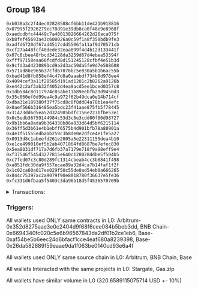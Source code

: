 ## Group 184

```0xd4de68212f953258f83549e5a6ea2f11663e5384
0xb038a3c2f44ec02828588cf6bb11de421b918816
0x87995f2926279ec78d91e39db8ca0f48e9e8968f
0xaedcdbfc44449c7a48013826664262d26aca075f
0xb8fef45693a43c600026a0c59f1a8f358bdb9fe3
0xadfd6720df67ad4517cdd5506fa11af9d70571cb
0xcf27a448fcf40dede32eaa899f4d4b12d133441f
0x07c8cbee48fbcd34128da3259d67d4ebea53394f
0xfff97158eaa66fcdfd8d151245128cfbf4e51b3d
0x9cfd3ad4230891cd9a2d3ac59da5fe9d7e588608
0x571ad86e965637cfd67076bc5e830a5b1b6ac55b
0xbad41d8fb858ef4c47d8a0aaabdf734b8d978ee4
0x4094cef3a11f28585d191ad1201c2b8262a9126b
0xe442c2af3ab32f4052d4ea9acd5ee1bced0357c8
0x1db584c8d117974c85abe11b89eebfb29d9450d3
0x35c060ef0d99ea4c9a972f62b49dca0e14b714cf
0xdba31e189380f37f75cd8c0f8dd84a78b1ea4efc
0x0aef566b316485ea5bdc23f41aae875fb5f78445
0x31423dd6d5ea52d324985bdfc156e227bfbe53e1
0x0c5edb36759144984c53d3c6e3cdd00f80d98727
0x9b1bb6a8ada9b364338b86a833d64d5bf6215114
0x36ff5d3b61e4b1ebff6575b4d901bfb78a80901a
0x4e1f51555edbaab259c3b8de0e2dfce4e1fe5a27
0x0913d8c1abeefd261e2005a5e22311155dea4b10
0xe1ce499010ef5b2ab4071864fd8687be7efec830
0x5ea8031df717a7d6fb37a7179e718f9a98eff9e4
0xf37546f545d3277815e640c128028ddbe5f504b5
0xc7fed07c3c80d289fc1314cbeab4cc3b8841f498
0xa851fdc30da9f557ecae89a32d4ca7b14faf1f2f
0x1c02ca60a017ee029f50c55de0ad54eb0a666265
0x844c75397ac2a9079f90e8818780f36637e5fe36
0xfc331d6fbaa5f5403c3da96b18d5f4536570709b
```
<details>
<summary>Transactions:</summary>

Hashes: 

Wallet: 0xd4de68212f953258f83549e5a6ea2f11663e5384

       Hash: 0x62a738a4ce82c2a223c62c8b67f2eec423d490a72a6c9c2a0d43155c18c5bc86
         - source chain: Arbitrum
         - destination chain: BNB Chain
         - project: Stargate
         - contract: 0x352d8275aae3e0c2404d9f68f6cee084b5beb3dd
         - value USD: 30.056037331
       Hash: 0x67393f9678d15b142bc77d31663d20ab93b3e574607e62197147ce099d24a6aa
         - source chain: BNB Chain
         - destination chain: Base
         - project: Stargate
         - contract: 0x6694340fc020c5e6b96567843da2df01b2ce1eb6
         - value USD: 28.437699918
       Hash: 0xe7334557cb8fae966f01287519df22a29ece050a6873c6696c6383e92407c499
         - source chain: Base
         - destination chain: Arbitrum
         - project: Stargate
         - contract: 0xaf54be5b6eec24d6bfacf1cce4eaf680a8239398
         - value USD: 26.23876078
       Hash: 0x4ea7769940b91d863ec0ea70f2894751e850b8883ed51ad6a8548b74a040898b
         - source chain: Base
         - destination chain: Optimism
         - project: Stargate
         - contract: 0xaf54be5b6eec24d6bfacf1cce4eaf680a8239398
         - value USD: 178.847762612
       Hash: 0xbdebbbdb2337081e776ff23f23d3e3afac325db2e2c7cd4e9315dde14fe3948c
         - source chain: Base
         - destination chain: Zora
         - project: Gas.zip
         - contract: 0x26da582889f59eaae9da1f063be0140cd93e6a4f
         - value USD: 5.36315714e-05
       Hash: 0x020e04c9a743bac4b32510c34dcc88da667a52278212e4eae2c7ca5e106f0877
         - source chain: Base
         - destination chain: Optimism
         - project: Stargate
         - contract: 0xaf54be5b6eec24d6bfacf1cce4eaf680a8239398
         - value USD: 57.078597235
Wallet: 0xb038a3c2f44ec02828588cf6bb11de421b918816

       Hash:0x203228d6a8b0c744dfb30200e60a31dabd4c832a5e9ea8f866e3c698b5e45b0a
         - source chain: Arbitrum
         - destination chain: BNB Chain
         - project: Stargate
         - contract: 0x352d8275aae3e0c2404d9f68f6cee084b5beb3dd
         - value USD: 30.110212153
       Hash:0x47485ab1d7a5920845f0e2c31cf18fcf34655c83599adeb0e0890cd02940f9f0
         - source chain: BNB Chain
         - destination chain: Base
         - project: Stargate
         - contract: 0x6694340fc020c5e6b96567843da2df01b2ce1eb6
         - value USD: 28.528024042
       Hash:0x88bda1fe77650033aec16f2d4c2dec6d50c1bcb3ee9a9fb0f8aa5807d4854593
         - source chain: Base
         - destination chain: Arbitrum
         - project: Stargate
         - contract: 0xaf54be5b6eec24d6bfacf1cce4eaf680a8239398
         - value USD: 26.32048928
       Hash:0x5cc24ad0f4f1f4aed86202aca8d38d31e636398665147c00579a32459b7a4c43
         - source chain: Base
         - destination chain: Optimism
         - project: Stargate
         - contract: 0xaf54be5b6eec24d6bfacf1cce4eaf680a8239398
         - value USD: 187.626960104
       Hash:0x7f13828bf60cb3e3bed6951b4251c55454b408b0d31712e1e5b6a89aa9857b35
         - source chain: Base
         - destination chain: Base
         - project: Gas.zip
         - contract: 0x26da582889f59eaae9da1f063be0140cd93e6a4f
         - value USD: 2.172418082e-05
       Hash:0x7721fff79f348c39b09548ef5d8eed97c32858a97c2dc17a88a52d35aace3b2c
         - source chain: Base
         - destination chain: Optimism
         - project: Stargate
         - contract: 0xaf54be5b6eec24d6bfacf1cce4eaf680a8239398
         - value USD: 49.720313387
Wallet: 0x87995f2926279ec78d91e39db8ca0f48e9e8968f

       Hash:0xf91ba9b3d03209440d3340181520a9c08f5df394cb3db49a46bc459942e5e9b2
         - source chain: Arbitrum
         - destination chain: BNB Chain
         - project: Stargate
         - contract: 0x352d8275aae3e0c2404d9f68f6cee084b5beb3dd
         - value USD: 31.112460375
       Hash:0xf41e25c0ac2d01fbc01d4a32cd17f7b898abc0cf9b9dd4753c8d7bd72bffe86f
         - source chain: BNB Chain
         - destination chain: Base
         - project: Stargate
         - contract: 0x6694340fc020c5e6b96567843da2df01b2ce1eb6
         - value USD: 29.503734925
       Hash:0x46ec9a9814ff2229514e2d0b0523fd497da1aea6695cea60262f1ce5003af097
         - source chain: Base
         - destination chain: Arbitrum
         - project: Stargate
         - contract: 0xaf54be5b6eec24d6bfacf1cce4eaf680a8239398
         - value USD: 27.235235749
       Hash:0x6d25453f2ce3dca0c958abf549106ed33853802de250f10d9f9727df9e2faf45
         - source chain: Base
         - destination chain: Optimism
         - project: Stargate
         - contract: 0xaf54be5b6eec24d6bfacf1cce4eaf680a8239398
         - value USD: 183.901710919
       Hash:0x6597eb9435f760232409099c2da710126e9e7f59e6be2689eb4e94eefa904e0d
         - source chain: Base
         - destination chain: Base
         - project: Gas.zip
         - contract: 0x26da582889f59eaae9da1f063be0140cd93e6a4f
         - value USD: 5.456164078e-05
       Hash:0x41bf7c14da9fea4b4e5a1f9750897519d63e02825e7ccdc0f56d397f31ce211a
         - source chain: Base
         - destination chain: Optimism
         - project: Stargate
         - contract: 0xaf54be5b6eec24d6bfacf1cce4eaf680a8239398
         - value USD: 52.218986601
Wallet: 0xaedcdbfc44449c7a48013826664262d26aca075f

       Hash:0xf6e02bce836f4dab855763b5232e1c7bfb509f961cbf62b8a8f74a22833dfbf2
         - source chain: Arbitrum
         - destination chain: BNB Chain
         - project: Stargate
         - contract: 0x352d8275aae3e0c2404d9f68f6cee084b5beb3dd
         - value USD: 30.74929294
       Hash:0x42c3f8fa78b814cbdebea268acb7e468ee5ff299ea0997e42199228a6fa99fc4
         - source chain: BNB Chain
         - destination chain: Base
         - project: Stargate
         - contract: 0x6694340fc020c5e6b96567843da2df01b2ce1eb6
         - value USD: 29.129853635
       Hash:0x6f36644dc716cb0b29e2a73643deb4546448ab04e569db03f033515f0725bcec
         - source chain: Base
         - destination chain: Arbitrum
         - project: Stargate
         - contract: 0xaf54be5b6eec24d6bfacf1cce4eaf680a8239398
         - value USD: 26.885468054
       Hash:0x569fe610ad9561dfcc3b416a61c5abe45012c09367a7b58d0e26afc5704f9d3e
         - source chain: Base
         - destination chain: Optimism
         - project: Stargate
         - contract: 0xaf54be5b6eec24d6bfacf1cce4eaf680a8239398
         - value USD: 188.59179097
       Hash:0x01b16b9c079a0f42c0dde6fb82120dbb2a8280f01665af24e803705a38d0919b
         - source chain: Base
         - destination chain: Scroll
         - project: Gas.zip
         - contract: 0x26da582889f59eaae9da1f063be0140cd93e6a4f
         - value USD: 3.99892771e-05
       Hash:0x872f21fe6416810deb7d285f95db93c0bd6f886bde0d49e813dd292d80dcf0ce
         - source chain: Base
         - destination chain: Optimism
         - project: Stargate
         - contract: 0xaf54be5b6eec24d6bfacf1cce4eaf680a8239398
         - value USD: 53.469420875
Wallet: 0xb8fef45693a43c600026a0c59f1a8f358bdb9fe3

       Hash:0xb6f9cad1b5670280962db3bf9c345c63ede810295b3d0bcb567f14b9fc331c2d
         - source chain: Arbitrum
         - destination chain: BNB Chain
         - project: Stargate
         - contract: 0x352d8275aae3e0c2404d9f68f6cee084b5beb3dd
         - value USD: 29.708163726
       Hash:0xed838cc489b2e1944b2935de32594a7492d67157015dd131ce30a95d668ceccf
         - source chain: BNB Chain
         - destination chain: Base
         - project: Stargate
         - contract: 0x6694340fc020c5e6b96567843da2df01b2ce1eb6
         - value USD: 28.089555614
       Hash:0x33a59988974a77ea7e3deefb02a588e67e7515df30cc3067494f496309f00952
         - source chain: Base
         - destination chain: Arbitrum
         - project: Stargate
         - contract: 0xaf54be5b6eec24d6bfacf1cce4eaf680a8239398
         - value USD: 25.817961521
       Hash:0x32f800e381eadb239688a97c4bea1a1c0de964fc949aab982c1246dfac62afaf
         - source chain: Base
         - destination chain: Optimism
         - project: Stargate
         - contract: 0xaf54be5b6eec24d6bfacf1cce4eaf680a8239398
         - value USD: 193.05646236
       Hash:0xb686f9011b2e2fb736853a733203f9c20f77621d918c084a5f38c87a3e9ba9ae
         - source chain: Base
         - destination chain: Arbitrum
         - project: Gas.zip
         - contract: 0x26da582889f59eaae9da1f063be0140cd93e6a4f
         - value USD: 3.558367877e-05
       Hash:0x8f4538e058b20d46691e23aa4cda9c43756376277055fadbcde2b099893b3faf
         - source chain: Base
         - destination chain: Optimism
         - project: Stargate
         - contract: 0xaf54be5b6eec24d6bfacf1cce4eaf680a8239398
         - value USD: 49.000336612
Wallet: 0xadfd6720df67ad4517cdd5506fa11af9d70571cb

       Hash:0x25c352a8baa71b3df89be312ce1ba94a604bf964fde8defc09fc7cf5329e88f5
         - source chain: Arbitrum
         - destination chain: BNB Chain
         - project: Stargate
         - contract: 0x352d8275aae3e0c2404d9f68f6cee084b5beb3dd
         - value USD: 30.534520889
       Hash:0x5106465e318bca772ec08ddcfd63319f8b0428d2a98460165c27befbf383871e
         - source chain: BNB Chain
         - destination chain: Base
         - project: Stargate
         - contract: 0x6694340fc020c5e6b96567843da2df01b2ce1eb6
         - value USD: 28.932847956
       Hash:0x96d831da1794dde84b2659c178dc2ed64cd6246dba19a06d8bb26990eb0569ee
         - source chain: Base
         - destination chain: Arbitrum
         - project: Stargate
         - contract: 0xaf54be5b6eec24d6bfacf1cce4eaf680a8239398
         - value USD: 26.724077678
       Hash:0x5f60fd2c69857014d29e765ef6749703915e2a8c8bb9a532836aa563f21bd881
         - source chain: Base
         - destination chain: Optimism
         - project: Stargate
         - contract: 0xaf54be5b6eec24d6bfacf1cce4eaf680a8239398
         - value USD: 187.197494526
       Hash:0x2fea7208f1efd82e4426184052eb69d4b563dfe97a320e57ec505b9246043f4e
         - source chain: Base
         - destination chain: Linea
         - project: Gas.zip
         - contract: 0x26da582889f59eaae9da1f063be0140cd93e6a4f
         - value USD: 0.0001121733112
       Hash:0xd3be227b45b6e4565329f23680ae3f3c0646c5a1e214cc6d6aab2b7cfafa9b87
         - source chain: Base
         - destination chain: Optimism
         - project: Stargate
         - contract: 0xaf54be5b6eec24d6bfacf1cce4eaf680a8239398
         - value USD: 56.379724696
Wallet: 0xcf27a448fcf40dede32eaa899f4d4b12d133441f

       Hash:0x4af53f01b3e554ef8fd0451cf9fc039be203330f1c1c1c3582bec2ffb7e55686
         - source chain: Arbitrum
         - destination chain: BNB Chain
         - project: Stargate
         - contract: 0x352d8275aae3e0c2404d9f68f6cee084b5beb3dd
         - value USD: 30.602467564
       Hash:0x665e87e30456a47d6b4bd5e844e361d5c9ac88c79d1e47c499636a0bb444d4be
         - source chain: BNB Chain
         - destination chain: Base
         - project: Stargate
         - contract: 0x6694340fc020c5e6b96567843da2df01b2ce1eb6
         - value USD: 29.00079244
       Hash:0x16466112e7ebd28e8ba3db7986f1566e5c5dd042f89607a56f4a049a3af626e6
         - source chain: Base
         - destination chain: Arbitrum
         - project: Stargate
         - contract: 0xaf54be5b6eec24d6bfacf1cce4eaf680a8239398
         - value USD: 26.788271745
       Hash:0x7d0d40bad6d12b4180bb5be59ff27355bcdfbeae89cf8f423218674ec2d90a34
         - source chain: Base
         - destination chain: Optimism
         - project: Stargate
         - contract: 0xaf54be5b6eec24d6bfacf1cce4eaf680a8239398
         - value USD: 188.229403293
       Hash:0x3f8c91063ceaee6c97ee87e2ebf1930f260126a1b825e13d47ff2820e56483be
         - source chain: Base
         - destination chain: Zora
         - project: Gas.zip
         - contract: 0x26da582889f59eaae9da1f063be0140cd93e6a4f
         - value USD: 9.522870223e-05
       Hash:0xecb0d559644559689beb84312ebef0637240d828e014d6b9b7e83e16d79ea7e1
         - source chain: Base
         - destination chain: Optimism
         - project: Stargate
         - contract: 0xaf54be5b6eec24d6bfacf1cce4eaf680a8239398
         - value USD: 57.023286854
Wallet: 0x07c8cbee48fbcd34128da3259d67d4ebea53394f

       Hash:0x9c8193f35b5b84013d288fd565af25573b4f15b27fa2da56ea669c9180ee122b
         - source chain: Arbitrum
         - destination chain: BNB Chain
         - project: Stargate
         - contract: 0x352d8275aae3e0c2404d9f68f6cee084b5beb3dd
         - value USD: 32.464260281
       Hash:0xbcdc9c8eb8edfa73bb646e36494147fcb88c4dd63cc2fc60621511520c4349b3
         - source chain: BNB Chain
         - destination chain: Base
         - project: Stargate
         - contract: 0x6694340fc020c5e6b96567843da2df01b2ce1eb6
         - value USD: 30.833609319
       Hash:0x1d3c0c6b4b03c8d4f46aaa5e9e3fed144f20d7e151890de9543bde1d01758bee
         - source chain: Base
         - destination chain: Arbitrum
         - project: Stargate
         - contract: 0xaf54be5b6eec24d6bfacf1cce4eaf680a8239398
         - value USD: 28.681200384
       Hash:0x61ff4b5479877f77dc3d079104fd00fb77999fd23ee22565f70d1804997cddea
         - source chain: Base
         - destination chain: Optimism
         - project: Stargate
         - contract: 0xaf54be5b6eec24d6bfacf1cce4eaf680a8239398
         - value USD: 186.676789183
       Hash:0x7c9b17ff5c9be771f1aa291413b32d57ad417de7ebe9a183927cd8f1d0ae4b91
         - source chain: Base
         - destination chain: Zora
         - project: Gas.zip
         - contract: 0x26da582889f59eaae9da1f063be0140cd93e6a4f
         - value USD: 0.0001555515101
       Hash:0xc92b11d8125d116eff2f49568f3fef150e42103f054679ed79d62cdd2816be6e
         - source chain: Base
         - destination chain: Optimism
         - project: Stargate
         - contract: 0xaf54be5b6eec24d6bfacf1cce4eaf680a8239398
         - value USD: 50.880363837
Wallet: 0xfff97158eaa66fcdfd8d151245128cfbf4e51b3d

       Hash:0xae04f9fef7bbb554568db85a0dbb48fe8d168101b96343767d19ba6fc18ba110
         - source chain: Arbitrum
         - destination chain: BNB Chain
         - project: Stargate
         - contract: 0x352d8275aae3e0c2404d9f68f6cee084b5beb3dd
         - value USD: 31.500787983
       Hash:0xf863d30ac433b00961510bc8620369a0bbc67cb379bbf6fad98a8071ed194692
         - source chain: BNB Chain
         - destination chain: Base
         - project: Stargate
         - contract: 0x6694340fc020c5e6b96567843da2df01b2ce1eb6
         - value USD: 29.915716842
       Hash:0x0c4edd16da5b94bdcee7a8675f929e95cacd3d91fe8430b695f6f66941ec73bf
         - source chain: Base
         - destination chain: Arbitrum
         - project: Stargate
         - contract: 0xaf54be5b6eec24d6bfacf1cce4eaf680a8239398
         - value USD: 27.763552683
       Hash:0x21055ed493520ee079609eebecc1d81cd0463d7edb8da2eee464d978baec8000
         - source chain: Base
         - destination chain: Optimism
         - project: Stargate
         - contract: 0xaf54be5b6eec24d6bfacf1cce4eaf680a8239398
         - value USD: 190.113424585
       Hash:0xf0efe5a5f94ddb9d82d06ea360df6d78ab32270527b07b19d713525d8f88aa76
         - source chain: Base
         - destination chain: Kava
         - project: Gas.zip
         - contract: 0x26da582889f59eaae9da1f063be0140cd93e6a4f
         - value USD: 3.173124282e-08
       Hash:0x96c5c72035b814a83c6f8ca70ffa15c5d8cc0a19a7981007cb0111ed9ee31741
         - source chain: Base
         - destination chain: Optimism
         - project: Stargate
         - contract: 0xaf54be5b6eec24d6bfacf1cce4eaf680a8239398
         - value USD: 52.854134573
Wallet: 0x9cfd3ad4230891cd9a2d3ac59da5fe9d7e588608

       Hash:0xc33917be9caa1e7d4ac23ca9fadcb023eff2c598b25f0f3369b30b41588bb953
         - source chain: Arbitrum
         - destination chain: BNB Chain
         - project: Stargate
         - contract: 0x352d8275aae3e0c2404d9f68f6cee084b5beb3dd
         - value USD: 32.416565624
       Hash:0x114a1132574863378aa71c3285955ac549dfbed7a7c924953c5e0badd85be157
         - source chain: BNB Chain
         - destination chain: Base
         - project: Stargate
         - contract: 0x6694340fc020c5e6b96567843da2df01b2ce1eb6
         - value USD: 30.831702986
       Hash:0x1af12acad9187a0979d26ea8ddb641115558251254012e991b2fd73cea06238e
         - source chain: Base
         - destination chain: Arbitrum
         - project: Stargate
         - contract: 0xaf54be5b6eec24d6bfacf1cce4eaf680a8239398
         - value USD: 28.680381731
       Hash:0xb478401a8dc61eec18e33eef07d58b135369a5c720eca680e8d55c5d330df650
         - source chain: Base
         - destination chain: Optimism
         - project: Stargate
         - contract: 0xaf54be5b6eec24d6bfacf1cce4eaf680a8239398
         - value USD: 186.002563983
       Hash:0x9366de6928cba0a1bbcd3e737c51a20f85a2f68d6cf6e213829f77e093899711
         - source chain: Base
         - destination chain: Scroll
         - project: Gas.zip
         - contract: 0x26da582889f59eaae9da1f063be0140cd93e6a4f
         - value USD: 8.805164035e-05
       Hash:0xce38a4a76698cb11a188c15bf16cbb494662a7c182d8238d766e0cab7c759906
         - source chain: Base
         - destination chain: Optimism
         - project: Stargate
         - contract: 0xaf54be5b6eec24d6bfacf1cce4eaf680a8239398
         - value USD: 47.776932271
Wallet: 0x571ad86e965637cfd67076bc5e830a5b1b6ac55b

       Hash:0x23b8c38d1c29eecb74b8454a071a1ac41e1dc1651c064fec4e004fa70e5d7b33
         - source chain: Arbitrum
         - destination chain: BNB Chain
         - project: Stargate
         - contract: 0x352d8275aae3e0c2404d9f68f6cee084b5beb3dd
         - value USD: 31.361343352
       Hash:0x0ea93a2c137474b936ffc3da7795c6c1c456c18620e779577a908d5e5987579f
         - source chain: BNB Chain
         - destination chain: Base
         - project: Stargate
         - contract: 0x6694340fc020c5e6b96567843da2df01b2ce1eb6
         - value USD: 29.801896298
       Hash:0xc09d48999f17ef2f5c37e870ffcd229a2faeb48528bf289d63c84cc27fb79754
         - source chain: Base
         - destination chain: Arbitrum
         - project: Stargate
         - contract: 0xaf54be5b6eec24d6bfacf1cce4eaf680a8239398
         - value USD: 27.533746773
       Hash:0x34b1810942c442c467c2633474ccf9a41fa16c396af3c64b9fedae4def8ffb40
         - source chain: Base
         - destination chain: Optimism
         - project: Stargate
         - contract: 0xaf54be5b6eec24d6bfacf1cce4eaf680a8239398
         - value USD: 189.407719434
       Hash:0x70045ab19270f6e54d43caef341de36aa43a889cf0ab99859ba3e74b01f0d572
         - source chain: Base
         - destination chain: Scroll
         - project: Gas.zip
         - contract: 0x26da582889f59eaae9da1f063be0140cd93e6a4f
         - value USD: 2.379774063e-05
       Hash:0x4c77017702bc08cc9b8fd3362390ad79c43fbb7cdf76e199bcd880562e296467
         - source chain: Base
         - destination chain: Optimism
         - project: Stargate
         - contract: 0xaf54be5b6eec24d6bfacf1cce4eaf680a8239398
         - value USD: 47.488645555
Wallet: 0xbad41d8fb858ef4c47d8a0aaabdf734b8d978ee4

       Hash:0xc626747712bc2eef9cc8552464a28a5924bb77965ed20a51267532e1e6d66a98
         - source chain: Arbitrum
         - destination chain: BNB Chain
         - project: Stargate
         - contract: 0x352d8275aae3e0c2404d9f68f6cee084b5beb3dd
         - value USD: 30.403366586
       Hash:0x3a8cb25623002d6c39913b3ed7b171268784a8b79f72a94c3473e64d13dbc204
         - source chain: BNB Chain
         - destination chain: Base
         - project: Stargate
         - contract: 0x6694340fc020c5e6b96567843da2df01b2ce1eb6
         - value USD: 28.865283738
       Hash:0xfbabeaf20527254e08327ccef8f1b9ae3cdd8cd3c0626a7fb02fce0e6836d47e
         - source chain: Base
         - destination chain: Arbitrum
         - project: Stargate
         - contract: 0xaf54be5b6eec24d6bfacf1cce4eaf680a8239398
         - value USD: 26.693342192
       Hash:0x8b5d83aa59317b6dab3474f1e7c850c79168a2d4be6f3f038fd373e937fb22c8
         - source chain: Base
         - destination chain: Optimism
         - project: Stargate
         - contract: 0xaf54be5b6eec24d6bfacf1cce4eaf680a8239398
         - value USD: 191.126899611
       Hash:0x8486893a4e53de5cd78e28aec33856b6e7e79b952b7745fc8b6ff0f4d6fb9da3
         - source chain: Base
         - destination chain: Zora
         - project: Gas.zip
         - contract: 0x26da582889f59eaae9da1f063be0140cd93e6a4f
         - value USD: 0.0001652243136
       Hash:0x8acb18b3fa7e30b2469529674605fdbc3b4a9ba9f24d39d7dd4135f57b29fbbc
         - source chain: Base
         - destination chain: Optimism
         - project: Stargate
         - contract: 0xaf54be5b6eec24d6bfacf1cce4eaf680a8239398
         - value USD: 55.654233999
Wallet: 0x4094cef3a11f28585d191ad1201c2b8262a9126b

       Hash:0x223c4ac236402c0c0d99458830e26824021047e6e6cf78426c93c641a18ead5e
         - source chain: Arbitrum
         - destination chain: BNB Chain
         - project: Stargate
         - contract: 0x352d8275aae3e0c2404d9f68f6cee084b5beb3dd
         - value USD: 30.899995808
       Hash:0x360d44a067b049595b08819eecda45631a2c9282339f2d937ec5081cf35d7951
         - source chain: BNB Chain
         - destination chain: Base
         - project: Stargate
         - contract: 0x6694340fc020c5e6b96567843da2df01b2ce1eb6
         - value USD: 29.401543508
       Hash:0x776b0d65266f44aea8069797b83dcd7b190c80a282a1d61e18c93d107d6e2edb
         - source chain: Base
         - destination chain: Arbitrum
         - project: Stargate
         - contract: 0xaf54be5b6eec24d6bfacf1cce4eaf680a8239398
         - value USD: 27.243504877
       Hash:0xdd461b34b773c5e381f38eb3f55b9cc06bf93b26a2e52b9f6b7403c382e2c251
         - source chain: Base
         - destination chain: Optimism
         - project: Stargate
         - contract: 0xaf54be5b6eec24d6bfacf1cce4eaf680a8239398
         - value USD: 187.129036129
       Hash:0x1af1132bea47200f8e81182d612a86910e17429bee3aff8c5b973c7a07d66e5e
         - source chain: Base
         - destination chain: Base
         - project: Gas.zip
         - contract: 0x26da582889f59eaae9da1f063be0140cd93e6a4f
         - value USD: 0.0001033501879
       Hash:0x04c158bf63a7e4b5b863c1d7bb39f9429d5cc42b1cb889d897facb544ffeccf3
         - source chain: Base
         - destination chain: Optimism
         - project: Stargate
         - contract: 0xaf54be5b6eec24d6bfacf1cce4eaf680a8239398
         - value USD: 54.595603738
Wallet: 0xe442c2af3ab32f4052d4ea9acd5ee1bced0357c8

       Hash:0xc07ffd84cc56440c5d80c412f8ae14b03ca4bf8b05911a24411321e7ccb43933
         - source chain: Arbitrum
         - destination chain: BNB Chain
         - project: Stargate
         - contract: 0x352d8275aae3e0c2404d9f68f6cee084b5beb3dd
         - value USD: 32.243564423
       Hash:0xb6e9e786f0f81c8e60c8f27da761652c65aac313d06fd635e618644e2f067d13
         - source chain: BNB Chain
         - destination chain: Base
         - project: Stargate
         - contract: 0x6694340fc020c5e6b96567843da2df01b2ce1eb6
         - value USD: 30.628974308
       Hash:0xb8fcdf6ca82d93f46551052ae7e3c913a0efa6522b96972ef8870be7aa406553
         - source chain: Base
         - destination chain: Arbitrum
         - project: Stargate
         - contract: 0xaf54be5b6eec24d6bfacf1cce4eaf680a8239398
         - value USD: 28.569703994
       Hash:0x28f7c1a744e91c10445093751fba0cedfbacffe6ba4b88bee975cf4525c68463
         - source chain: Base
         - destination chain: Optimism
         - project: Stargate
         - contract: 0xaf54be5b6eec24d6bfacf1cce4eaf680a8239398
         - value USD: 192.841169032
       Hash:0x0fabc26eae50e9e9677844ca75e5b75545288f726edea7c4afe1d097cd524bc3
         - source chain: Base
         - destination chain: Linea
         - project: Gas.zip
         - contract: 0x26da582889f59eaae9da1f063be0140cd93e6a4f
         - value USD: 7.887251182e-05
       Hash:0x032968305127b19bf9a0a9710ce80fc9990b6b3a010f48b7a40e93e3d4325c10
         - source chain: Base
         - destination chain: Optimism
         - project: Stargate
         - contract: 0xaf54be5b6eec24d6bfacf1cce4eaf680a8239398
         - value USD: 56.057914013
Wallet: 0x1db584c8d117974c85abe11b89eebfb29d9450d3

       Hash:0xd843b49ed548a60e41931725e0a20b6b4c8c3f24ad485f4f7f42dc31486b134f
         - source chain: Arbitrum
         - destination chain: BNB Chain
         - project: Stargate
         - contract: 0x352d8275aae3e0c2404d9f68f6cee084b5beb3dd
         - value USD: 31.873386481
       Hash:0x7e6db5f9efbf4e17f8d9e95680207b11210fa180b86f7c7dfaea377a54489cae
         - source chain: BNB Chain
         - destination chain: Base
         - project: Stargate
         - contract: 0x6694340fc020c5e6b96567843da2df01b2ce1eb6
         - value USD: 30.326661034
       Hash:0x8a8d9a55fa282c77bc5ea9c56ee8b59a7ab6b8cf8a9ddc832a29369d1eb881ba
         - source chain: Base
         - destination chain: Arbitrum
         - project: Stargate
         - contract: 0xaf54be5b6eec24d6bfacf1cce4eaf680a8239398
         - value USD: 28.3027513
       Hash:0xeeb7e24162cd861fea7130b5b4ffc12a36e29a055e4ed57c5117aca82fd9ca81
         - source chain: Base
         - destination chain: Optimism
         - project: Stargate
         - contract: 0xaf54be5b6eec24d6bfacf1cce4eaf680a8239398
         - value USD: 188.589906711
       Hash:0x77a31091cf6a43fb2e7a0811105d91152ff2e93dd0beb98d1227f1bdef12ed42
         - source chain: Base
         - destination chain: Metis
         - project: Gas.zip
         - contract: 0x26da582889f59eaae9da1f063be0140cd93e6a4f
         - value USD: 1.534039064e-06
       Hash:0xf999748ed4cb5045fa763a52b2d27fc6ae48821214dbb2772017d902618dc460
         - source chain: Base
         - destination chain: Optimism
         - project: Stargate
         - contract: 0xaf54be5b6eec24d6bfacf1cce4eaf680a8239398
         - value USD: 54.087295884
Wallet: 0x35c060ef0d99ea4c9a972f62b49dca0e14b714cf

       Hash:0x747a12f00969f74367e9143e043c63852de2272561f0bc25f2786c72e040318e
         - source chain: Arbitrum
         - destination chain: BNB Chain
         - project: Stargate
         - contract: 0x352d8275aae3e0c2404d9f68f6cee084b5beb3dd
         - value USD: 32.117871631
       Hash:0x0a005ee3a2630c157a5f88426c7c13530a5ed2ce171fe5e632c14d775efa1d69
         - source chain: BNB Chain
         - destination chain: Base
         - project: Stargate
         - contract: 0x6694340fc020c5e6b96567843da2df01b2ce1eb6
         - value USD: 30.584444188
       Hash:0xea9ccebb39bacb376835b12814b736311b22ce5dbe6bb0ae9040c6e6ac5965c1
         - source chain: Base
         - destination chain: Arbitrum
         - project: Stargate
         - contract: 0xaf54be5b6eec24d6bfacf1cce4eaf680a8239398
         - value USD: 28.532558678
       Hash:0x148d6e7f5a4e7376da0739a663e9701a123612c645b8a728f8bae6ac082511f4
         - source chain: Base
         - destination chain: Optimism
         - project: Stargate
         - contract: 0xaf54be5b6eec24d6bfacf1cce4eaf680a8239398
         - value USD: 185.402072234
       Hash:0xfe623ddec5d41f4a13555402b6bdf1f6479779d43133a209ae20a1980cc1d085
         - source chain: Base
         - destination chain: Zora
         - project: Gas.zip
         - contract: 0x26da582889f59eaae9da1f063be0140cd93e6a4f
         - value USD: 3.56027352e-05
       Hash:0xb346dccf2781775999536b5d8feefba52d4589823a2786f4b7d237af91761374
         - source chain: Base
         - destination chain: Optimism
         - project: Stargate
         - contract: 0xaf54be5b6eec24d6bfacf1cce4eaf680a8239398
         - value USD: 50.373597824
Wallet: 0xdba31e189380f37f75cd8c0f8dd84a78b1ea4efc

       Hash:0x033e64f9aad03965b91a1a9d8866513b5855f874b53c9072ef829600dd948048
         - source chain: Arbitrum
         - destination chain: BNB Chain
         - project: Stargate
         - contract: 0x352d8275aae3e0c2404d9f68f6cee084b5beb3dd
         - value USD: 31.996673727
       Hash:0x7141b4a0eb3af555b28d743235c6501e52ebfd4d54d80e86bb5751ace677338e
         - source chain: BNB Chain
         - destination chain: Base
         - project: Stargate
         - contract: 0x6694340fc020c5e6b96567843da2df01b2ce1eb6
         - value USD: 30.449863135
       Hash:0xdf7c03b4f0e18e1a851926781f76ba0ce180ea485cab43a27cc3af01c60d007c
         - source chain: Base
         - destination chain: Arbitrum
         - project: Stargate
         - contract: 0xaf54be5b6eec24d6bfacf1cce4eaf680a8239398
         - value USD: 28.343235653
       Hash:0xeee53d132e363d572474e2999042145b8427a12b7aa5974052c4ceea94e067f5
         - source chain: Base
         - destination chain: Optimism
         - project: Stargate
         - contract: 0xaf54be5b6eec24d6bfacf1cce4eaf680a8239398
         - value USD: 189.902420292
       Hash:0xaae6fb59d10f738c8a6f913cdbf921ddd38b30eeaf734b9e253482465bd49c14
         - source chain: Base
         - destination chain: Kava
         - project: Gas.zip
         - contract: 0x26da582889f59eaae9da1f063be0140cd93e6a4f
         - value USD: 1.984563709e-08
       Hash:0xceda2df74b8d5f09b7497bbab206aa9e1fcdc4a0de7b0a524dda8468eb9e80b2
         - source chain: Base
         - destination chain: Optimism
         - project: Stargate
         - contract: 0xaf54be5b6eec24d6bfacf1cce4eaf680a8239398
         - value USD: 63.581465985
Wallet: 0x0aef566b316485ea5bdc23f41aae875fb5f78445

       Hash:0xd4fe8ae24f732e3a8524e8f847087195991416c865ef957e591b490b640689c3
         - source chain: Arbitrum
         - destination chain: BNB Chain
         - project: Stargate
         - contract: 0x352d8275aae3e0c2404d9f68f6cee084b5beb3dd
         - value USD: 29.693636388
       Hash:0x5e204e794cf69acfb757da6efdcec95f12d1622503fc4485eda093298a3bb491
         - source chain: BNB Chain
         - destination chain: Base
         - project: Stargate
         - contract: 0x6694340fc020c5e6b96567843da2df01b2ce1eb6
         - value USD: 28.132864882
       Hash:0x87b2540d3454c4adaf4a5621a82a2709d1f1294b3b286d760b36af6ea43f02e4
         - source chain: Base
         - destination chain: Arbitrum
         - project: Stargate
         - contract: 0xaf54be5b6eec24d6bfacf1cce4eaf680a8239398
         - value USD: 26.045768723
       Hash:0xd968c0094ccfcaf56e79b0228dafedf37e281ae144dca8c398180558f459766b
         - source chain: Base
         - destination chain: Optimism
         - project: Stargate
         - contract: 0xaf54be5b6eec24d6bfacf1cce4eaf680a8239398
         - value USD: 188.173204939
       Hash:0x22d4d6b9732c3be916314cfa7032692b48e54afcbd695ef1ea7238bb3626e2f5
         - source chain: Base
         - destination chain: Kava
         - project: Gas.zip
         - contract: 0x26da582889f59eaae9da1f063be0140cd93e6a4f
         - value USD: 3.408380026e-08
       Hash:0x2275fdd5f6068007dbbfddb8c8661b5171a3232d3cf52601bb3d79c7d404bbcb
         - source chain: Base
         - destination chain: Optimism
         - project: Stargate
         - contract: 0xaf54be5b6eec24d6bfacf1cce4eaf680a8239398
         - value USD: 49.611694986
Wallet: 0x31423dd6d5ea52d324985bdfc156e227bfbe53e1

       Hash:0x013d19ed9e5b0c7469c11afd18dad7674a68132bb277d9c19e3946b8a202622b
         - source chain: Arbitrum
         - destination chain: BNB Chain
         - project: Stargate
         - contract: 0x352d8275aae3e0c2404d9f68f6cee084b5beb3dd
         - value USD: 30.449468219
       Hash:0xee6310c3a4f85c58fb7a312d464707cc71424de32e58ad923b22429c3ad4d49b
         - source chain: BNB Chain
         - destination chain: Base
         - project: Stargate
         - contract: 0x6694340fc020c5e6b96567843da2df01b2ce1eb6
         - value USD: 28.899764836
       Hash:0x55bf8aa705baba9429f03ca71bbf1989917eae060b217e0f90ff378fdb64584c
         - source chain: Base
         - destination chain: Arbitrum
         - project: Stargate
         - contract: 0xaf54be5b6eec24d6bfacf1cce4eaf680a8239398
         - value USD: 26.78460823
       Hash:0x0bdcce051b0f44438d7cf9a1162270f6af52851d89eb8d2aabd50711660495d2
         - source chain: Base
         - destination chain: Optimism
         - project: Stargate
         - contract: 0xaf54be5b6eec24d6bfacf1cce4eaf680a8239398
         - value USD: 181.793263938
       Hash:0xa17eb07756f52c4f1b2d9979df6d3fcf917be06853614999b14e539a1c74780c
         - source chain: Base
         - destination chain: Linea
         - project: Gas.zip
         - contract: 0x26da582889f59eaae9da1f063be0140cd93e6a4f
         - value USD: 0.0001658070239
       Hash:0xf0751dc3cbba5cb971ded9184289379decf9eea398a5cf351c3938e87d2f2e3d
         - source chain: Base
         - destination chain: Optimism
         - project: Stargate
         - contract: 0xaf54be5b6eec24d6bfacf1cce4eaf680a8239398
         - value USD: 52.391511385
Wallet: 0x0c5edb36759144984c53d3c6e3cdd00f80d98727

       Hash:0xa73da2a2ede5076114c4c6658cefe9c14e1b4fde49509de59645627156cf6e4d
         - source chain: Arbitrum
         - destination chain: BNB Chain
         - project: Stargate
         - contract: 0x352d8275aae3e0c2404d9f68f6cee084b5beb3dd
         - value USD: 32.897070482
       Hash:0x1e5b9127b96bbe6dc02baabe07ffd5b9c78bb2b15a9cc80c18b5562143890f30
         - source chain: BNB Chain
         - destination chain: Base
         - project: Stargate
         - contract: 0x6694340fc020c5e6b96567843da2df01b2ce1eb6
         - value USD: 31.303498705
       Hash:0x856f8a5726bdd1b3d1cfa4970bb576cd93b1baf2dee6e9896dca8a20ef34ad87
         - source chain: Base
         - destination chain: Arbitrum
         - project: Stargate
         - contract: 0xaf54be5b6eec24d6bfacf1cce4eaf680a8239398
         - value USD: 29.183667595
       Hash:0x7b931037a62ac0d553f3d7b921453c1c7f5af0e020b75604e1b16ceb02a97d65
         - source chain: Base
         - destination chain: Optimism
         - project: Stargate
         - contract: 0xaf54be5b6eec24d6bfacf1cce4eaf680a8239398
         - value USD: 187.790286718
       Hash:0x36dc341717fc01f7fab0054f11c8d6e4d28f27626f095f7b42770d253ae36f78
         - source chain: Base
         - destination chain: Base
         - project: Gas.zip
         - contract: 0x26da582889f59eaae9da1f063be0140cd93e6a4f
         - value USD: 0.0001390787693
       Hash:0xd5ffdaa97138b33011c51620319c0b3507ba86cbda3b0085b6317f1e5a52d3b2
         - source chain: Base
         - destination chain: Optimism
         - project: Stargate
         - contract: 0xaf54be5b6eec24d6bfacf1cce4eaf680a8239398
         - value USD: 49.538157562
Wallet: 0x9b1bb6a8ada9b364338b86a833d64d5bf6215114

       Hash:0xc242ef05d34a93bc997b337a03589e3789db59450c991d9b8e9557fd19f27aca
         - source chain: Arbitrum
         - destination chain: BNB Chain
         - project: Stargate
         - contract: 0x352d8275aae3e0c2404d9f68f6cee084b5beb3dd
         - value USD: 31.546772541
       Hash:0xbbc02a9d59deea53ebaad2717eca6d64bc85abc76df89f4584a255decb7fd20b
         - source chain: BNB Chain
         - destination chain: Base
         - project: Stargate
         - contract: 0x6694340fc020c5e6b96567843da2df01b2ce1eb6
         - value USD: 29.927313947
       Hash:0x36af3ce4b658f2124b9ad179735ee0d9119652a8f36fee20c53cd459b6d07c8a
         - source chain: Base
         - destination chain: Arbitrum
         - project: Stargate
         - contract: 0xaf54be5b6eec24d6bfacf1cce4eaf680a8239398
         - value USD: 27.701547992
       Hash:0x9f68e922594c3cbf44a94c5caaa0b4f253d20671c6c50170939335fd3a679080
         - source chain: Base
         - destination chain: Optimism
         - project: Stargate
         - contract: 0xaf54be5b6eec24d6bfacf1cce4eaf680a8239398
         - value USD: 187.091696675
       Hash:0x20a211e0c09249435e5a8200c9959e5199386f8381434e355768ef6e3c0c73d4
         - source chain: Base
         - destination chain: Arbitrum
         - project: Gas.zip
         - contract: 0x26da582889f59eaae9da1f063be0140cd93e6a4f
         - value USD: 0.0001265277584
       Hash:0xdabc90826917f459bcc6daa83946481fb89159fcd63bf8f10004cedb120947ab
         - source chain: Base
         - destination chain: Optimism
         - project: Stargate
         - contract: 0xaf54be5b6eec24d6bfacf1cce4eaf680a8239398
         - value USD: 57.408059207
Wallet: 0x36ff5d3b61e4b1ebff6575b4d901bfb78a80901a

       Hash:0xe33205b53f365b98a2930d70055a2abdbb45df77baa87863ba33ea2e813d88fc
         - source chain: Arbitrum
         - destination chain: BNB Chain
         - project: Stargate
         - contract: 0x352d8275aae3e0c2404d9f68f6cee084b5beb3dd
         - value USD: 30.180506337
       Hash:0x55dbb61e3cfd3ea6caa3b796f37c883274def351f53ca663fc08a14705432666
         - source chain: BNB Chain
         - destination chain: Base
         - project: Stargate
         - contract: 0x6694340fc020c5e6b96567843da2df01b2ce1eb6
         - value USD: 28.625700304
       Hash:0x78154ee6707dac86f4f8c9ff26c830db68f840c55b37aa2a9fb6cab9e7f18a9c
         - source chain: Base
         - destination chain: Arbitrum
         - project: Stargate
         - contract: 0xaf54be5b6eec24d6bfacf1cce4eaf680a8239398
         - value USD: 26.437891752
       Hash:0x5199b753017a782c705c6b0ec9aba73c8b9cbb1010dff9931f7aabfc62a75630
         - source chain: Base
         - destination chain: Optimism
         - project: Stargate
         - contract: 0xaf54be5b6eec24d6bfacf1cce4eaf680a8239398
         - value USD: 191.411452505
       Hash:0x47245c672e72999cf1fad319e81499faf9df68bbe7ffedb3c8a4c79d03e9d664
         - source chain: Base
         - destination chain: Scroll
         - project: Gas.zip
         - contract: 0x26da582889f59eaae9da1f063be0140cd93e6a4f
         - value USD: 0.000114994397
       Hash:0x0b885e179f30da95e1e4b8c870afd9c91749583e6037de30d9e194d1922cc2aa
         - source chain: Base
         - destination chain: Optimism
         - project: Stargate
         - contract: 0xaf54be5b6eec24d6bfacf1cce4eaf680a8239398
         - value USD: 53.512632098
Wallet: 0x4e1f51555edbaab259c3b8de0e2dfce4e1fe5a27

       Hash:0x07af4813fad834092d013d85b03eb28a6eed80f948e837a0c4e5975f2284f95e
         - source chain: Arbitrum
         - destination chain: BNB Chain
         - project: Stargate
         - contract: 0x352d8275aae3e0c2404d9f68f6cee084b5beb3dd
         - value USD: 32.456280152
       Hash:0xaaab4a7792664e39c2d2c658c80daf6917a65e02429d4a090e9caec399b5b701
         - source chain: BNB Chain
         - destination chain: Base
         - project: Stargate
         - contract: 0x6694340fc020c5e6b96567843da2df01b2ce1eb6
         - value USD: 30.902163228
       Hash:0x66fab42e09a3129426a9f56b19c56090c284128765a6da66c729f5f612dff6e7
         - source chain: Base
         - destination chain: Arbitrum
         - project: Stargate
         - contract: 0xaf54be5b6eec24d6bfacf1cce4eaf680a8239398
         - value USD: 28.705498268
       Hash:0x0fb83b7ef5b8586ed29cbdb9203a2a73b7dff4b84bd9f8f3879805289e3fc039
         - source chain: Base
         - destination chain: Optimism
         - project: Stargate
         - contract: 0xaf54be5b6eec24d6bfacf1cce4eaf680a8239398
         - value USD: 184.53605074
       Hash:0x04f8cb351650933f00d75bdebc034f8b6898caf94aa3e9f30d070e40cfd9eb14
         - source chain: Base
         - destination chain: Scroll
         - project: Gas.zip
         - contract: 0x26da582889f59eaae9da1f063be0140cd93e6a4f
         - value USD: 9.735513848e-05
       Hash:0xbfe1c3e28cd600454cca2009e71eb02652b3525a1e90e67a61252ccae17cf581
         - source chain: Base
         - destination chain: Optimism
         - project: Stargate
         - contract: 0xaf54be5b6eec24d6bfacf1cce4eaf680a8239398
         - value USD: 52.277439801
Wallet: 0x0913d8c1abeefd261e2005a5e22311155dea4b10

       Hash:0x07f0f83b175bd374a1a780f7e1ac5b608bac43db01515b5580ee4c21126fa01d
         - source chain: Arbitrum
         - destination chain: BNB Chain
         - project: Stargate
         - contract: 0x352d8275aae3e0c2404d9f68f6cee084b5beb3dd
         - value USD: 29.662908637
       Hash:0x2105757882d3802cc7c35f096b2354960e3e00da9139a693a789891bb22990c4
         - source chain: BNB Chain
         - destination chain: Base
         - project: Stargate
         - contract: 0x6694340fc020c5e6b96567843da2df01b2ce1eb6
         - value USD: 28.035728997
       Hash:0xd7789dbbadc499fb5ee5cb196a4a0819f99ea1ef39bdc0be2efab03a4d843615
         - source chain: Base
         - destination chain: Arbitrum
         - project: Stargate
         - contract: 0xaf54be5b6eec24d6bfacf1cce4eaf680a8239398
         - value USD: 25.844601289
       Hash:0x44598cb56ad98f68688aa4ceaa049e607bf34f00485a56f718230e02f82de6da
         - source chain: Base
         - destination chain: Optimism
         - project: Stargate
         - contract: 0xaf54be5b6eec24d6bfacf1cce4eaf680a8239398
         - value USD: 186.801945001
       Hash:0xb2c0f624825fe47e2dc1d7380dfedd259763e67166f1d44aa9c1445af02924ab
         - source chain: Base
         - destination chain: Scroll
         - project: Gas.zip
         - contract: 0x26da582889f59eaae9da1f063be0140cd93e6a4f
         - value USD: 2.679810432e-05
       Hash:0x47702d3236ba84993668f30730840681adfa2482b811c43d171e4aa2b8466e7d
         - source chain: Base
         - destination chain: Optimism
         - project: Stargate
         - contract: 0xaf54be5b6eec24d6bfacf1cce4eaf680a8239398
         - value USD: 58.273766468
Wallet: 0xe1ce499010ef5b2ab4071864fd8687be7efec830

       Hash:0xa6b255622423a25433a4d9dd573231fdfeae86c527baefe7f4bce35911879945
         - source chain: Arbitrum
         - destination chain: BNB Chain
         - project: Stargate
         - contract: 0x352d8275aae3e0c2404d9f68f6cee084b5beb3dd
         - value USD: 32.512809488
       Hash:0x9385ce8823c42fc7997411f1a760502ff0c1711136c96af126d7ac6dc62f464d
         - source chain: BNB Chain
         - destination chain: Base
         - project: Stargate
         - contract: 0x6694340fc020c5e6b96567843da2df01b2ce1eb6
         - value USD: 30.940387942
       Hash:0x54690f9479960da954f9062553e444a70fb9c35bd59be7c954b0c3dd989754bb
         - source chain: Base
         - destination chain: Arbitrum
         - project: Stargate
         - contract: 0xaf54be5b6eec24d6bfacf1cce4eaf680a8239398
         - value USD: 28.753360524
       Hash:0xbe6187146f3b77ae300120768d96a511d9ce66e1e3a15e9c8d909a2a948b4835
         - source chain: Base
         - destination chain: Base
         - project: Gas.zip
         - contract: 0x26da582889f59eaae9da1f063be0140cd93e6a4f
         - value USD: 0.0001173474813
       Hash:0x19474e238d929bb5e9fe26410d7e75ab3b8503f9b8942f9abca4623cfe48806f
         - source chain: Base
         - destination chain: Optimism
         - project: Stargate
         - contract: 0xaf54be5b6eec24d6bfacf1cce4eaf680a8239398
         - value USD: 184.931850017
       Hash:0x9cabd1b0ccc1236bcc6f13720e991cbd1a50a9ce751dd6d39772c87d9b581022
         - source chain: Base
         - destination chain: Arbitrum
         - project: Gas.zip
         - contract: 0x26da582889f59eaae9da1f063be0140cd93e6a4f
         - value USD: 0.0001482922335
       Hash:0x9f218a5323e3d767749000f9b5e4cb7179ffc461b3c47c352681db4a28320476
         - source chain: Base
         - destination chain: Optimism
         - project: Stargate
         - contract: 0xaf54be5b6eec24d6bfacf1cce4eaf680a8239398
         - value USD: 64.632040525
Wallet: 0x5ea8031df717a7d6fb37a7179e718f9a98eff9e4

       Hash:0xf03e4c900cd526c07db82e5578f3074b6742ba091bcde46321f742456a97b2ca
         - source chain: Arbitrum
         - destination chain: BNB Chain
         - project: Stargate
         - contract: 0x352d8275aae3e0c2404d9f68f6cee084b5beb3dd
         - value USD: 30.335670072
       Hash:0x1c454a9c6a404c2c89d2cdcebf2acedd306ffbb00840ca12172e76b3d5dbb38d
         - source chain: BNB Chain
         - destination chain: Base
         - project: Stargate
         - contract: 0x6694340fc020c5e6b96567843da2df01b2ce1eb6
         - value USD: 28.817335229
       Hash:0xa2bc2c62e8704756251d9a53b4dcdbd4b8a748400b71e07c399d5925d8ae207a
         - source chain: Base
         - destination chain: Arbitrum
         - project: Stargate
         - contract: 0xaf54be5b6eec24d6bfacf1cce4eaf680a8239398
         - value USD: 26.653310478
       Hash:0x6b41c2fdec40aed1b764f80ade26963b068720c601bf53c8ad784b75fae3efd5
         - source chain: Base
         - destination chain: Scroll
         - project: Gas.zip
         - contract: 0x26da582889f59eaae9da1f063be0140cd93e6a4f
         - value USD: 0.000147522548
       Hash:0x16c27edbafa02e9447045e485b6ca9ad3367448dbc9b7983b820d3290afb6579
         - source chain: Base
         - destination chain: Optimism
         - project: Stargate
         - contract: 0xaf54be5b6eec24d6bfacf1cce4eaf680a8239398
         - value USD: 178.023675895
       Hash:0xa9c6293e2ccff7a21c097b804b9a4b637278c2d31819b2b56f0850ea76a8af16
         - source chain: Base
         - destination chain: Arbitrum
         - project: Gas.zip
         - contract: 0x26da582889f59eaae9da1f063be0140cd93e6a4f
         - value USD: 6.211757953e-05
       Hash:0x172fcdaac04356061ae4efcebf91d4180f8b36cff7866502d22bfccc764e3d25
         - source chain: Base
         - destination chain: Optimism
         - project: Stargate
         - contract: 0xaf54be5b6eec24d6bfacf1cce4eaf680a8239398
         - value USD: 47.511278672
Wallet: 0xf37546f545d3277815e640c128028ddbe5f504b5

       Hash:0x5f3a605fad08acc40f55a193fa5d42459ef0e1cab97598f6e45d4fd6aec9a149
         - source chain: Arbitrum
         - destination chain: BNB Chain
         - project: Stargate
         - contract: 0x352d8275aae3e0c2404d9f68f6cee084b5beb3dd
         - value USD: 30.121587465
       Hash:0xb125960de28229fdf540d8dceeb94227628314f9500a13b39f683b4ffc1989cb
         - source chain: BNB Chain
         - destination chain: Base
         - project: Stargate
         - contract: 0x6694340fc020c5e6b96567843da2df01b2ce1eb6
         - value USD: 28.60270023
       Hash:0x86dab3037f3ff62dfdf9ead9f20b66f6453c1f1acb76b04b8b0a7f508cfbe017
         - source chain: Base
         - destination chain: Arbitrum
         - project: Stargate
         - contract: 0xaf54be5b6eec24d6bfacf1cce4eaf680a8239398
         - value USD: 26.415076514
       Hash:0x5f6e7ae2fad09668bb4be854dc0bd2ce65eb7bee650f149c2fb06e0e4b128631
         - source chain: Base
         - destination chain: Base
         - project: Gas.zip
         - contract: 0x26da582889f59eaae9da1f063be0140cd93e6a4f
         - value USD: 8.381962952e-05
       Hash:0xe8a25597ebbb3b1cf746d3f025966284542dd6579106ea338d036810e79fc06a
         - source chain: Base
         - destination chain: Optimism
         - project: Stargate
         - contract: 0xaf54be5b6eec24d6bfacf1cce4eaf680a8239398
         - value USD: 179.901878974
       Hash:0xd446f8abdacecdd61c3dbd3e912782133534eb25cae22c919acd38045fc6c369
         - source chain: Base
         - destination chain: Scroll
         - project: Gas.zip
         - contract: 0x26da582889f59eaae9da1f063be0140cd93e6a4f
         - value USD: 0.0001289873236
       Hash:0xa585fbefeb3de8d9382596cb2a26085afea2abbebcf577f9c750e5449ba628c9
         - source chain: Base
         - destination chain: Optimism
         - project: Stargate
         - contract: 0xaf54be5b6eec24d6bfacf1cce4eaf680a8239398
         - value USD: 51.178468064
Wallet: 0xc7fed07c3c80d289fc1314cbeab4cc3b8841f498

       Hash:0x263edfb1a288d4a0a3a8f118ec8984b787b73df92cf53437acfb65a0f99fa9e0
         - source chain: Arbitrum
         - destination chain: BNB Chain
         - project: Stargate
         - contract: 0x352d8275aae3e0c2404d9f68f6cee084b5beb3dd
         - value USD: 31.081529494
       Hash:0xeaeb3d8b4916638184c29c4da6e2082e714dd72e75882025761a44ab9ff61c9d
         - source chain: BNB Chain
         - destination chain: Base
         - project: Stargate
         - contract: 0x6694340fc020c5e6b96567843da2df01b2ce1eb6
         - value USD: 29.521879606
       Hash:0x054a3029c620037d57d17520095941e536ffab441bd601fb7caf6014f1f521b3
         - source chain: Base
         - destination chain: Arbitrum
         - project: Stargate
         - contract: 0xaf54be5b6eec24d6bfacf1cce4eaf680a8239398
         - value USD: 27.320749354
       Hash:0xaf395da69afbeac96572487ef63334f9d8678bbf763fe32087e152892ee4adca
         - source chain: Base
         - destination chain: Kava
         - project: Gas.zip
         - contract: 0x26da582889f59eaae9da1f063be0140cd93e6a4f
         - value USD: 2.129441645e-08
       Hash:0xc4c9a7bb369ca9bc78a95259249279ec87bd66473c537c67f0dcc45c2dd28bdd
         - source chain: Base
         - destination chain: Optimism
         - project: Stargate
         - contract: 0xaf54be5b6eec24d6bfacf1cce4eaf680a8239398
         - value USD: 181.302503203
       Hash:0x929a6851fce37ade1b25d16b12698391bd2a9a01454e40b47c65287909a68c4d
         - source chain: Base
         - destination chain: Arbitrum
         - project: Gas.zip
         - contract: 0x26da582889f59eaae9da1f063be0140cd93e6a4f
         - value USD: 6.279646018e-05
       Hash:0xaf06c5466d2ec5e0f34708c9ebc54769d4c617d7820229959788a25ec4de5e5c
         - source chain: Base
         - destination chain: Optimism
         - project: Stargate
         - contract: 0xaf54be5b6eec24d6bfacf1cce4eaf680a8239398
         - value USD: 57.476625686
Wallet: 0xa851fdc30da9f557ecae89a32d4ca7b14faf1f2f

       Hash:0x987975140d7a86b03d19e17181f1315cee64a8648688cd316c9050fcae2e9265
         - source chain: Arbitrum
         - destination chain: BNB Chain
         - project: Stargate
         - contract: 0x352d8275aae3e0c2404d9f68f6cee084b5beb3dd
         - value USD: 31.933699249
       Hash:0xfdcaf55a1b44e0d705f10c65c95071d72b460972f3aeb0b38ae4d04878c5c990
         - source chain: BNB Chain
         - destination chain: Base
         - project: Stargate
         - contract: 0x6694340fc020c5e6b96567843da2df01b2ce1eb6
         - value USD: 30.374040145
       Hash:0xcf7e4f1436da2f5e41346ff209edde86ef4ac69409863ac92bea9900426251e9
         - source chain: Base
         - destination chain: Arbitrum
         - project: Stargate
         - contract: 0xaf54be5b6eec24d6bfacf1cce4eaf680a8239398
         - value USD: 28.200150862
       Hash:0xf1d9c3f6189e9a87a7482b9bc15fdad7f98f5b0865b014c66eeccd54e29ef83d
         - source chain: Base
         - destination chain: Base
         - project: Gas.zip
         - contract: 0x26da582889f59eaae9da1f063be0140cd93e6a4f
         - value USD: 0.0001364583569
       Hash:0x5b181f198585213d7c1e233b357e82ae540ce88a93fc94c15a1ebc69245c22f9
         - source chain: Base
         - destination chain: Optimism
         - project: Stargate
         - contract: 0xaf54be5b6eec24d6bfacf1cce4eaf680a8239398
         - value USD: 187.499207251
       Hash:0xf982939e8e8dde62f7b1cdf6aa261a5831f80d4c332840a7e85fd6deaef3d839
         - source chain: Base
         - destination chain: Metis
         - project: Gas.zip
         - contract: 0x26da582889f59eaae9da1f063be0140cd93e6a4f
         - value USD: 2.222814133e-06
       Hash:0xc8345dad9eaa9c70138e48fb99e033c4d89f1c45e1e1744d783dc9e73ecdb459
         - source chain: Base
         - destination chain: Optimism
         - project: Stargate
         - contract: 0xaf54be5b6eec24d6bfacf1cce4eaf680a8239398
         - value USD: 56.019036236
Wallet: 0x1c02ca60a017ee029f50c55de0ad54eb0a666265

       Hash:0x3a41b11c7242ec7806ccb37f88ca12e251f4ef633eaedfe104d65eb365992858
         - source chain: Arbitrum
         - destination chain: BNB Chain
         - project: Stargate
         - contract: 0x352d8275aae3e0c2404d9f68f6cee084b5beb3dd
         - value USD: 31.716822846
       Hash:0x08762eaaf358e5d4a074b01a78d97bced333083aa3277c08f0f90c6daa6e98e7
         - source chain: BNB Chain
         - destination chain: Base
         - project: Stargate
         - contract: 0x6694340fc020c5e6b96567843da2df01b2ce1eb6
         - value USD: 30.099387202
       Hash:0x88f5b5ef46da3498b1b81de4a8413c16af7022b2902c95d78eeb80ac4df630fe
         - source chain: Base
         - destination chain: Arbitrum
         - project: Stargate
         - contract: 0xaf54be5b6eec24d6bfacf1cce4eaf680a8239398
         - value USD: 27.915492357
       Hash:0x0e555104ca7c364eb6bfcc037d99543b4e3e320ca7ed8e67f93f6d7013290538
         - source chain: Base
         - destination chain: Base
         - project: Gas.zip
         - contract: 0x26da582889f59eaae9da1f063be0140cd93e6a4f
         - value USD: 2.514588886e-05
       Hash:0xbb5d1eac5a572a4087caf49ece75756505ef4ab4ae3d60fb677488e7576c5eee
         - source chain: Base
         - destination chain: Optimism
         - project: Stargate
         - contract: 0xaf54be5b6eec24d6bfacf1cce4eaf680a8239398
         - value USD: 176.367470091
       Hash:0xeba6b73db1f1f36ca53e328bb9d78afa4deecf39cfc225a9377b7c495f99d093
         - source chain: Base
         - destination chain: Zora
         - project: Gas.zip
         - contract: 0x26da582889f59eaae9da1f063be0140cd93e6a4f
         - value USD: 4.175116001e-05
       Hash:0x23b09e6e79e185c60da1a6176a9a6fb002274e186cb3ca271eff65f1e440b5cd
         - source chain: Base
         - destination chain: Optimism
         - project: Stargate
         - contract: 0xaf54be5b6eec24d6bfacf1cce4eaf680a8239398
         - value USD: 55.180195939
Wallet: 0x844c75397ac2a9079f90e8818780f36637e5fe36

       Hash:0x2f179848b74f4f49006f67216d767d540b0bf7282fd166ef254ca88aeeafab4a
         - source chain: Arbitrum
         - destination chain: BNB Chain
         - project: Stargate
         - contract: 0x352d8275aae3e0c2404d9f68f6cee084b5beb3dd
         - value USD: 32.871653144
       Hash:0x2e6d58b513594b71a6daa36096bff84fa9bd7ed3285996e41016db80923287b5
         - source chain: BNB Chain
         - destination chain: Base
         - project: Stargate
         - contract: 0x6694340fc020c5e6b96567843da2df01b2ce1eb6
         - value USD: 31.275874399
       Hash:0x9d1b72014488b0937e03e073d0f1969431c2e1c562d4041a0355e617161e89f7
         - source chain: Base
         - destination chain: Arbitrum
         - project: Stargate
         - contract: 0xaf54be5b6eec24d6bfacf1cce4eaf680a8239398
         - value USD: 29.105310446
       Hash:0x532ff970337192048a0ca8a0e7b90ab0590defc3563c457a7dda50f797e7b89f
         - source chain: Base
         - destination chain: Zora
         - project: Gas.zip
         - contract: 0x26da582889f59eaae9da1f063be0140cd93e6a4f
         - value USD: 2.477075055e-05
       Hash:0x4c657a38b90de3c9613ea5a7993208f91eabb978792523f9ebc7db9b8a082ea5
         - source chain: Base
         - destination chain: Optimism
         - project: Stargate
         - contract: 0xaf54be5b6eec24d6bfacf1cce4eaf680a8239398
         - value USD: 172.897990816
       Hash:0x27f549ec34f1fa3eb6eb7cd82416966a43d3888f6ca4af16c2e0a850ff066abe
         - source chain: Base
         - destination chain: Scroll
         - project: Gas.zip
         - contract: 0x26da582889f59eaae9da1f063be0140cd93e6a4f
         - value USD: 1.697201627e-05
       Hash:0xa60fff125e6a0dbbff462a9951992841e0033a44efb108da4062a5abd42d8dfe
         - source chain: Base
         - destination chain: Optimism
         - project: Stargate
         - contract: 0xaf54be5b6eec24d6bfacf1cce4eaf680a8239398
         - value USD: 52.722882827
Wallet: 0xfc331d6fbaa5f5403c3da96b18d5f4536570709b

       Hash:0x87a69b190d1290bd75b2ae42f20f2b14466889d7e8486c9c1f974cb4656ec403
         - source chain: Arbitrum
         - destination chain: BNB Chain
         - project: Stargate
         - contract: 0x352d8275aae3e0c2404d9f68f6cee084b5beb3dd
         - value USD: 31.003557375
       Hash:0x58fd3e1eb8553ddbb135432ec8ab569301bc3b97c0824663cc45497e06c90904
         - source chain: BNB Chain
         - destination chain: Base
         - project: Stargate
         - contract: 0x6694340fc020c5e6b96567843da2df01b2ce1eb6
         - value USD: 29.430134489
       Hash:0x722fc36db9a7ae13961b72be9058da39549542b15572be2705e729c6cb7c435e
         - source chain: Base
         - destination chain: Arbitrum
         - project: Stargate
         - contract: 0xaf54be5b6eec24d6bfacf1cce4eaf680a8239398
         - value USD: 27.294669402
       Hash:0x719d685278a40b438bab66732481816cd969e4d6c2a63d7922521b7fb6f0ec62
         - source chain: Base
         - destination chain: Arbitrum
         - project: Gas.zip
         - contract: 0x26da582889f59eaae9da1f063be0140cd93e6a4f
         - value USD: 0.0001176827598
       Hash:0x1d5f4bf5e56441314df46984bcf7300c89a144404bf4eb082c30c8cf577f8ac8
         - source chain: Base
         - destination chain: Optimism
         - project: Stargate
         - contract: 0xaf54be5b6eec24d6bfacf1cce4eaf680a8239398
         - value USD: 179.65972493
       Hash:0x8cb392c10ee6a42d46d0cab1a6115626c4059aac64c68a61bd5cb673411fabcc
         - source chain: Base
         - destination chain: Base
         - project: Gas.zip
         - contract: 0x26da582889f59eaae9da1f063be0140cd93e6a4f
         - value USD: 0.0001068187853
       Hash:0xeb82304106b6069e7c1a6414971c194a67658f00b8ebd4698739f565468788c2
         - source chain: Base
         - destination chain: Arbitrum
         - project: Gas.zip
         - contract: 0x26da582889f59eaae9da1f063be0140cd93e6a4f
         - value USD: 7.935109769e-05
       Hash:0xcd4b3e595730a397d29c3a64083f765d83c141fd122db426fab537bfb88b9874
         - source chain: Base
         - destination chain: Optimism
         - project: Stargate
         - contract: 0xaf54be5b6eec24d6bfacf1cce4eaf680a8239398
         - value USD: 64.203247756

</details>


### Triggers: 
All wallets used ONLY same contracts in L0: Arbitrum-0x352d8275aae3e0c2404d9f68f6cee084b5beb3dd, BNB Chain-0x6694340fc020c5e6b96567843da2df01b2ce1eb6, Base-0xaf54be5b6eec24d6bfacf1cce4eaf680a8239398, Base-0x26da582889f59eaae9da1f063be0140cd93e6a4f

All wallets used ONLY same source chain in L0: Arbitrum, BNB Chain, Base

All wallets Interacted with the same projects in L0: Stargate, Gas.zip

All wallets have similar volume in L0 (320.6589115075714 USD +- 10%)

